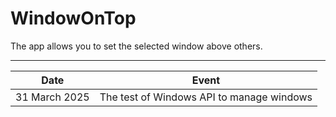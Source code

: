 # WindowOnTop

The app allows you to set the selected window above others.


------------------------
| Date | Event |
| -----|-------|
| 31 March 2025 |  The test of Windows API to manage windows |

